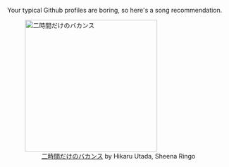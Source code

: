 Your typical Github profiles are boring, so here's a song recommendation.
<figure><img width="300" height="300" src="https://i.scdn.co/image/ab67616d0000b2737321208918877ea522ceb6ac" alt="二時間だけのバカンス" /><figcaption align="center"><a href="https://open.spotify.com/track/37s938bWAvlpXG4NGwgbhn" target="_blank">二時間だけのバカンス</a> by Hikaru Utada, Sheena Ringo</figcaption></figure>
